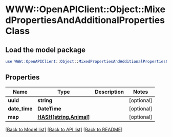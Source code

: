 # WWW::OpenAPIClient::Object::MixedPropertiesAndAdditionalPropertiesClass

## Load the model package
```perl
use WWW::OpenAPIClient::Object::MixedPropertiesAndAdditionalPropertiesClass;
```

## Properties
Name | Type | Description | Notes
------------ | ------------- | ------------- | -------------
**uuid** | **string** |  | [optional] 
**date_time** | **DateTime** |  | [optional] 
**map** | [**HASH[string,Animal]**](Animal.md) |  | [optional] 

[[Back to Model list]](../README.md#documentation-for-models) [[Back to API list]](../README.md#documentation-for-api-endpoints) [[Back to README]](../README.md)


